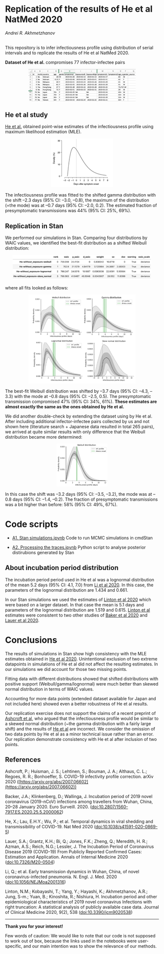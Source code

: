 # Replication of the results of He et al NatMed 2020

*Andrei R. Akhmetzhanov*</br></br>


This repository is to infer infectiousness profile using distribution of serial intervals and to replicate the results of He et al NatMed 2020.

**Dataset of He et al.** compromises 77 infector-infectee pairs
<p align="center">
  <img src="data/data_He_NatMedicine.png" width="70%" title="Dataset of He et al 2020">
</p>

## He et al study

[He et al.](http://dx.doi.org/10.1038/s41591-020-0869-5) obtained point-wise estimates of the infectiousness profile using maximum likelihood estimation (MLE).
<p align="center">
  <img src="results/He.png" width="40%" title="Best-fit distribution from He et al">
</p>
The infectiousness profile was fitted to the shifted gamma distribution with the shift –2.3 days (95% CI: –3.0, –0.8), the maximum of the distribution (=the mode) was at –0.7 days (95% CI: –2.0, 0.2). The estimated fraction of presymptomatic transmissions was 44% (95% CI: 25%, 69%).

## Replication in Stan

We performed our simulations in Stan. Comparing four distributions by WAIC values, we identified the best-fit distribution as a shifted Weibull distribution:
<p align="center">
  <img src="results/WAIC.png" width="90%" title="Comparing data fits with WAIC values">
</p>
where all fits looked as follows:
<p align="center">
  <img src="results/model_fit.png" width="70%" title="Data fitting with different distributions">
</p>

The best-fit Weibull distribution was shifted by –3.7 days (95% CI: –4.3, –3.3) with the mode at –0.8 days (95% CI: –2.5, 0.5). The presymptomatic transmission compromised 47% (95% CI: 34%, 61%). **These estimates are almost exactly the same as the ones obtained by He et al.**

We did another double-check by extending the dataset using by He et al. After including additional infector-infectee pairs collected by us and not shown here (literature search + Japanese data resulted in total 265 pairs), we arrived at quite similar results with only difference that the Weibull distribution became more determined:
<p align="center">
  <img src="results/weibull2.png" width="33%" title="Best-fit Weibull distribution">
</p>
In this case the shift was –3.2 days (95% CI: –3.5, –3.2), the mode was at –0.8 days (95% CI: –1.4, –0.2). The fraction of presymptomatic transmissions was a bit higher than before: 58% (95% CI: 49%, 67%).

# Code scripts

* [A1. Stan simulations.ipynb](https://nbviewer.jupyter.org/github/aakhmetz/COVID19-Replication-He-et-al-2020/blob/master/scripts/Andrei/A.%20He%20et%20al%20Nat%20Med%20replication%20%5BR%5D.ipynb?flush_cache=false) Code to run MCMC simulations in cmdStan

* [A2. Processing the traces.ipynb](https://nbviewer.jupyter.org/github/aakhmetz/COVID19-Replication-He-et-al-2020/blob/master/scripts/Andrei/A2.%20He%20et%20al%20Nat%20Med%20Processing%20traces.ipynb?flush_cache=false) Python script to analyse posterior distirubions generated by Stan

## About incubation period distribution

The incubation period period used in He et al was a lognormal distribution of the mean 5.2 days (95% CI: 4.1, 7.0) from [Li et al 2020](http://dx.doi.org/10.1056/NEJMoa2001316). In this case, the parameters of the lognormal distribution are 1.434 and 0.661.

In our Stan simulations we used the estimates of [Linton et al 2020](http://dx.doi.org/10.3390/jcm9020538) which were based on a larger dataset. In that case the mean is 5.1 days and parameters of the lognormal distribution are 1.519 and 0.615. [Linton et al](http://dx.doi.org/10.3390/jcm9020538) estimates were consistent to two other studies of [Baker et al 2020](http://dx.doi.org/10.2807/1560-7917.ES.2020.25.5.2000062) and [Lauer et al 2020](http://dx.doi.org/10.7326/M20-0504).

# Conclusions

The results of simulations in Stan show high consistency with the MLE estimates obtained in [He et al 2020](http://dx.doi.org/10.1038/s41591-020-0869-5). Unintentional exclusion of two extreme datapoints in simulations of He et al did not affect the resulting estimates. In our simulations we did account for those two missing points.

Fitting data with different distributions showed that shifted distributions with positive support (Weibull/gamma/lognormal) were much better than skewed normal distribution in terms of WAIC values.

Accounting for more data points (extended dataset available for Japan and not included here) showed even a better robustness of He et al results.

Our replication exercise does not support the claims of a recent preprint of [Ashcroft et al](https://arxiv.org/abs/2007.06602), who argued that the infectiousness profile would be similar to a skewed normal distribution (~the gamma distribution with a fairly large shift) and the results of [He et al](http://dx.doi.org/10.1038/s41591-020-0869-5) are incorrect. We consider the omission of two data points by He et al as a minor technical issue rather than an error. Our replication demonstrate consistency with He et al after inclusion of two points.

## References

Ashcroft, P.; Huisman, J. S.; Lehtinen, S.; Bouman, J. A.; Althaus, C. L.; Regoes, R. R.; Bonhoeffer, S. COVID-19 infectivity profile correction. arXiv 2020 ([https://arxiv.org/abs/2007.06602](https://arxiv.org/abs/2007.06602))

Backer, J.A.; Klinkenberg, D.; Wallinga, J. Incubation period of 2019 novel coronavirus (2019-nCoV) infections among travellers from Wuhan, China, 20–28 January 2020. Euro Surveill. 2020. ([doi:10.2807/1560-7917.ES.2020.25.5.2000062](http://dx.doi.org/10.2807/1560-7917.ES.2020.25.5.2000062))

He, X.; Lau, E.H.Y.; Wu, P.; et al. Temporal dynamics in viral shedding and transmissibility of COVID-19. Nat Med 2020 ([doi:10.1038/s41591-020-0869-5](http://dx.doi.org/10.1038/s41591-020-0869-5))

Lauer, S.A.; Grantz, K.H.; Bi, Q.; Jones, F.K.; Zheng, Q.; Meredith, H. R.; Azman, A.S.; Reich, N.G.; Lessler, J. The Incubation Period of Coronavirus Disease 2019 (COVID-19) From Publicly Reported Confirmed Cases: Estimation and Application. Annals of Internal Medicine 2020 ([doi:10.7326/M20-0504](http://dx.doi.org/10.7326/M20-0504))

Li, Q.; et al. Early transmission dynamics in Wuhan, China, of novel coronavirus-infected pneumonia. N. Engl. J. Med. 2020 ([doi:10.1056/NEJMoa2001316](http://dx.doi.org/10.1056/NEJMoa2001316))

Linton, N.M.; Kobayashi, T.; Yang, Y.; Hayashi, K.; Akhmetzhanov, A.R.; Jung, S-m.; Yuan, B.; Kinoshita, R.; Nishiura, H. Incubation period and other epidemiological characteristics of 2019 novel coronavirus Infections with right truncation: A statistical analysis of publicly available case data. Journal of Clinical Medicine 2020, 9(2), 538 ([doi:10.3390/jcm9020538](http://dx.doi.org/10.3390/jcm9020538))

---------
**Thank you for your interest!**

Few words of caution: We would like to note that our code is not supposed to work out of box, because the links used in the notebooks were user-specific, and our main intention was to show the relevance of our methods.
